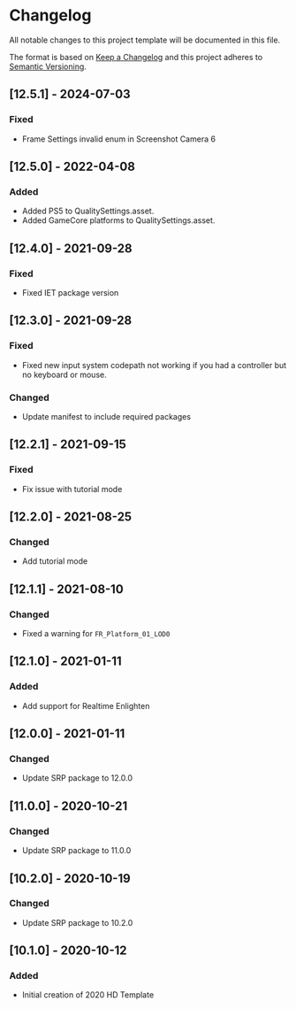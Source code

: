 # Changelog
All notable changes to this project template will be documented in this file.

The format is based on [Keep a Changelog](http://keepachangelog.com/en/1.0.0/)
and this project adheres to [Semantic Versioning](http://semver.org/spec/v2.0.0.html).

## [12.5.1] - 2024-07-03

### Fixed
- Frame Settings invalid enum in Screenshot Camera 6

## [12.5.0] - 2022-04-08

### Added
- Added PS5 to QualitySettings.asset.
- Added GameCore platforms to QualitySettings.asset.

## [12.4.0] - 2021-09-28

### Fixed
- Fixed IET package version

## [12.3.0] - 2021-09-28

### Fixed
- Fixed new input system codepath not working if you had a controller but no keyboard or mouse.

### Changed
- Update manifest to include required packages

## [12.2.1] - 2021-09-15

### Fixed
- Fix issue with tutorial mode

## [12.2.0] - 2021-08-25

### Changed
- Add tutorial mode

## [12.1.1] - 2021-08-10

### Changed
- Fixed a warning for `FR_Platform_01_LOD0`

## [12.1.0] - 2021-01-11

### Added
- Add support for Realtime Enlighten

## [12.0.0] - 2021-01-11

### Changed
- Update SRP package to 12.0.0

## [11.0.0] - 2020-10-21

### Changed
- Update SRP package to 11.0.0

## [10.2.0] - 2020-10-19

### Changed
- Update SRP package to 10.2.0

## [10.1.0] - 2020-10-12

### Added
- Initial creation of 2020 HD Template
